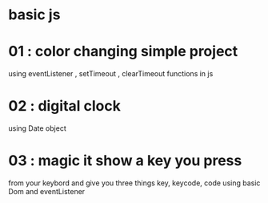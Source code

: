 # basic js 
# 01 : color changing simple project 
using eventListener , setTimeout
 , clearTimeout functions in js
# 02 : digital clock 
using Date object 
 # 03 : magic it show a key you press 
from your keybord and give you 
three things key, keycode, code
using basic Dom and eventListener
